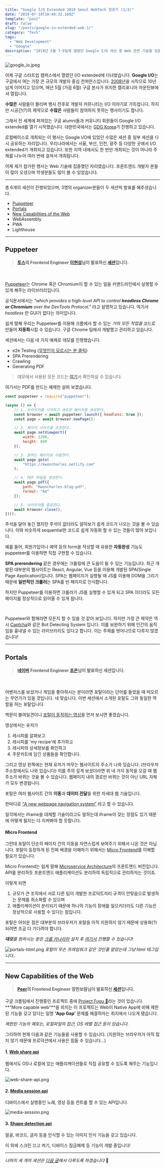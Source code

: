 ```yaml
---
title: "Google I/O Extended 2019 Seoul WebTech 참관기 (1/2)"
date: "2019-07-14T10:40:32.169Z"
template: "post"
draft: false
slug: "/posts/google-io-extended-web-1/"
category: "Tech"
tags:
  - "Web Development"
  - "Google"
description: "2019년 5월 7-9일에 열렸던 Google I/O 세션 중 Web 관련 기술을 집중 조명해 공유하는 자리를 가졌습니다."
---
```


![google_io.jpeg](/Google-IO-extended-web/google_io.jpeg)

어제 구글 스타트업 캠퍼스에서 열렸던 I/O extended에 다녀왔습니다. **Google I/O**는 구글에서 여는 가장 큰 규모의 개발자 중심 컨퍼런스입니다. [2008년](https://sites.google.com/site/io/)을 시작으로 10년 넘게 이어지고 있으며, 매년 5월 (가끔 6월) 구글 본사가 위치한 캘리포니아 마운틴뷰에서 열립니다.

**수많은** 사람들이 몰리며 행사 전후로 개발자 커뮤니티는 I/O 이야기로 가득찹니다. 하지만 시공간(?)의 제약으로 **수많은** 사람들이 참여하지 못하는 행사이기도 합니다. 

그래서 전 세계에 퍼져있는 구글 alumni들과 커뮤니티 회원들이 Google I/O extended를 열기 시작했습니다. 대한민국에서는 [GDG Korea](https://www.meetup.com/ko-KR/GDG-Seoul/)가 진행하고 있습니다.

로컬베이스로 개최되는 이 행사는 Google I/O에 있었던 수많은 세션 중 일부 세션을 다시 공유하는 자리입니다. 우리나라에서는 서울, 부산, 인천, 광주 등 다양한 곳에서 I/O extended가 개최되고 있습니다. 또한 지역 내에서도 한 번만 개최되는 것이 아니라 주제를 나누어 여러 번에 걸쳐서 개최됩니다.

어제 제가 참가한 행사는 Web 기술에 집중했던 자리였습니다. 프론트엔드 개발자 분들이 많이 오셨으며 학생분들도 많이 볼 수 있었습니다.

----

총 6개의 세션이 진행되었으며, 3명의 organizer분들이 두 세션씩 발표를 해주셨습니다. 

- [Puppeteer](#puppeteer)
- [Portals](#portals)
- [New Capabilities of the Web](#new-capabilities-of-the-web)
- WebAssembly
- PWA
- Lighthouse

----

## Puppeteer

> #### **[토스](http://toss.im)의 Frontend Engineer [이현섭](https://hyunseob.github.io/)님이 발표하신 [세션](https://www.slideshare.net/hyunseoblee7/puppeteer-getting-started)입니다.**
<br>

[Puppeteer](https://pptr.dev/)는 Chrome 혹은 Chromium이 할 수 있는 일을 커맨드라인에서 실행할 수 있게 해주는 라이브러리입니다. 

공식문서에서는 _"which provides a high-level API to control **headless Chrome or Chromium** over the DevTools Protocol."_ 라고 설명하고 있습니다. 여기서 *headless* 란 GUI가 없다는 의미입니다.

쉽게 말해 우리는 Puppeteer를 이용해 크롬에서 할 수 있는 _거의 모든 작업을_ 코드로 만들어 **자동화**시킬 수 있습니다. 구글 Chrome 팀에서 개발했고 관리하고 있습니다.

세션에서는 다음 네 가지 예제로 데모를 진행했습니다. 

* e2e Testing ([무엇인지 모르시는 분 클릭](https://ropig.com/blog/end-end-tests-dont-suck-puppeteer/))
* SPA Prerendering
* Crawling
* Generating PDF

> 데모에서 사용된 모든 코드는 [여기](https://github.com/HyunSeob/puppeteer-getting-started)서 확인하실 수 있습니다.
>

여기서는 PDF를 만드는 예제만 살펴 보겠습니다.

``` js
const puppeteer = require("puppeteer");

(async () => {
	// 1. 브라우저를 시작하고 새로운 페이지를 생성한다.
	const browser = await puppeteer.launch({ headless: true });
	const page = await browser.newPage();

	// 2. 페이지 사이즈를 조정한다.
	await page.setViewport({
		width: 1200,
		height: 800
	});

	// 3. 원하는 페이지로 이동한다.
	await page.goto(
		"https://kwoncharles.netlify.com"
	);

	// 4. PDF 파일을 생성한다.
	await page.pdf({
		path: "Kwoncharles-blog.pdf",
		format: "A4"
	});

	// 5. 브라우저를 종료한다.
	await browser.close();
})();
```

주석을 달아 놓긴 했지만 주석이 없더라도 알아보기 쉽게 코드가 나오는 것을 볼 수 있습니다. 이와 비슷하게 sequential한 코드로 쉽게 자동화 할 수 있는 것들이 많아 보입니다.

예를 들어, 회원가입이나 예약 등의 form을 작성할 때 유용한 **자동완성** 기능도 puppeteer를 이용하면 직접 구현할 수 있습니다. 
<br>

**SPA prerendering** 같은 경우에는 크롤링에 큰 도움이 될 수 있는 기능입니다. 최근 개발된 대부분의 웹사이트는 React, Angular, Vue 등을 이용해 개발된 SPA(Single Page Application)입니다. SPA는 웹페이지가 실행될 때 JS를 이용해 DOM을 그리기 때문에 **일반적인 크롤러**는 SPA를 빈 페이지로 인식합니다.

하지만 Puppeteer를 이용하면 크롤러가 JS를 실행할 수 있게 되고 SPA 이더라도 모든 페이지를 정상적으로 읽어올 수 있게 됩니다.

<br>

Puppeteer와 함께라면 모든지 할 수 있을 것 같아 보입니다. 하지만 가장 큰 제약은 역시 [Captcha](https://www.pandasecurity.com/mediacenter/panda-security/what-is-captcha/)와 같은 Bot Detecting System 입니다. 이를 보완하기 위해 인간의 움직임을 흉내낼 수 있는 라이브러리도 있다고 합니다. 이는 주제를 벗어나므로 다루지 않겠습니다!

----

## Portals

> #### **[네이버](https://www.navercorp.com/) Frontend Engineer [조은](https://brunch.co.kr/@techhtml)님이 발표하신 세션입니다.**
<br>

어벤저스를 보셨거나 게임을 좋아하시는 분이라면 포탈이라는 단어를 들었을 때 떠오르는 무언가가 있을 것입니다. 네 맞습니다. 이번 세션에서 소개된 포탈도 그와 동일한 역할을 하는 포탈입니다. 

백문이 불여일견이니 [포탈이 동작하는 영상](https://web.dev/hands-on-portals)을 먼저 보시면 좋겠습니다.

 

  

영상에서는 유저가
1. 레시피를 살펴보고
2. 레시피를 'my recipe'에 추가하고
3. 레시피의 상세정보를 확인하고
4. 주문카트에 담긴 상품들을 확인합니다.

그리고 영상 왼쪽에는 현재 유저가 머무는 웹사이트의 주소가 나와 있습니다. (브라우저 주소창에서도 나와 있습니다) 
이를 주의 깊게 보셨더라면 위 네 가지 동작을 오갈 때 웹 주소가 바뀌는 것을 볼 수 있습니다. 웹페이지 내의 경로만 바뀌는 것이 아닌 URL 자체가 모두 변경됩니다.

포탈은 여러 웹사이트 간의 **이동**과 **데이터 전달**을 위한 차세대 웹 기술입니다. 

한마디로 [“A new webpage navigation system”](https://www.google.com/amp/s/www.zdnet.com/google-amp/article/google-launches-portals-a-new-web-page-navigation-system-for-chrome/) 라고 할 수 있습니다. 

일각에서는 iframe을 대체할 기술이라고도 말하는데 iframe이 갖는 장점도 있기 때문에 어떻게 될지는 더 지켜봐야 할 듯합니다.


#### Micro Frontend
그런데 포탈이 단순히 페이지 간의 이동을 자연스럽게 보여주기 위해서 나온 것은 아닙니다. 포탈이 등장하게 된 진짜 배경을 이해하기 위해서는 [Micro Frontend](https://micro-frontends.org/)를 이해할 필요가 있습니다. 

Micro Frontend는 쉽게 말해 [Microservice Architecture](https://www.slideshare.net/Byungwook/micro-service-architecture-52233912)의 프론트엔드 버전입니다. API를 분리하듯 프론트엔드 애플리케이션도 분리하여 독립적으로 관리하자는 것이죠. 

이렇게 되면
1. 규모가 큰 조직에서 서로 다른 팀이 개발한 프로덕트끼리 규격이 안맞음으로 발생하는 문제를 최소화할 수 있으며
2. 애플리케이션이 분리되기 때문에 하나의 기능이 장애를 일으키더라도 다른 기능은 정상적으로 사용할 수 있다는 점입니다.

포탈은 아쉬운 점은 대부분의 브라우저가 포탈을 아직 지원하지 않기 때문에 상용화(?)되려면 조금 더 기다려야 합니다.  

_**데모**를 원하시는 분은 [크롬 카나리아](https://www.google.com/intl/ko/chrome/canary/) 설치 후 [여기서](http://uskay-portals-demo.glitch.me/) 진행할 수 있습니다!_

![portals-html.png](/Google-IO-extended-web/portals-html.png)
*포탈이 무슨 프레임워크 같은 것인줄 알았는데 그냥 html 태그입니다..*

----

## New Capabilities of the Web
> #### **[Peer](https://peer.com/)의 Frontend Engineer 장한보람님이 발표하신 [세션](https://www.slideshare.net/HanboramRobinJang/io-extended-2019-webtech-new-capabilities-for-the-web)입니다.**

구글 크롬팀에서 진행중인 프로젝트 중에 [Project Fugu 🐡](https://www.chromium.org/teams/web-capabilities-fugu)라는 것이 있습니다. **"More capable web"**을 외치는 이 프로젝트는 Web이 Native App에 비해 제한된 기능을 갖고 있다는 일명 **'App Gap'** 문제를 해결하자는 취지에서 나오게 됐습니다.

_제한된 기능의 예로는, 로컬파일의 접근, OS 레벨 접근 등이 있습니다._

그리하여 현재 다음과 같은 기능들을 사용할 수 있습니다. (지원하는 브라우저가 아직 많지 않기 때문에 프로덕션에서 사용은 힘들 수 있습니다...)

#### 1. [Web share api](https://developers.google.com/web/updates/2016/09/navigator-share)

  웹에서도 OS나 로컬에 있는 애플리케이션들로 직접 공유할 수 있도록 해주는 기능입니다.

![web-share-api.png](/Google-IO-extended-web/web-share-api.png)


#### 2. [Media session api](https://developers.google.com/web/updates/2017/02/media-session)

  디바이스에서 실행중인 노래, 영상 등을 컨트롤 할 수 있는 API입니다.

  ![media-session.png](/Google-IO-extended-web/media-session.png)
  

#### 3. [Shape detection api](https://www.chromestatus.com/feature/4757990523535360)
  
  얼굴, 바코드, 글자 등을 인식할 수 있는 이미지 인식 기능을 갖고 있습니다.


이 외에 스크린 끄고 켜기, 디바이스 잠금해제 등 기능이 개발 중입니다!

----

*나머지 세 개의 세션은 [다음 글](https://kwoncheol.me/posts/google-io-extended-web-2/)에서 다루도록 하겠습니다* 👋
